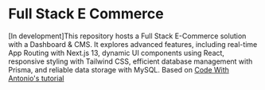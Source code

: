# Full Stack E Commerce
 
[In development]This repository hosts a Full Stack E-Commerce solution with a Dashboard & CMS. It explores advanced features, including real-time App Routing with Next.js 13, dynamic UI components using React, responsive styling with Tailwind CSS, efficient database management with Prisma, and reliable data storage with MySQL. Based on [Code With Antonio's tutorial](https://www.youtube.com/watch?v=5miHyP6lExg)
